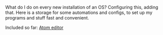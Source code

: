 What do I do on every new installation of an OS? Configuring this, adding that.
Here is a storage for some automations and configs, to set up my programs and stuff fast and convenient.

Included so far:
[Atom editor](/atom/Readme)